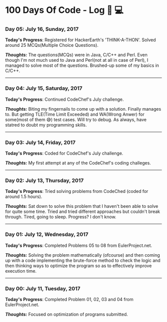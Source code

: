 # 100 Days Of Code - Log :bookmark_tabs: :computer:



### Day 05: July 16, Sunday, 2017

**Today's Progress**: Registered for HackerEarth's 'THINK-A-THON'. Solved around 25 MCQs(Multiple Choice Questions).

_**Thoughts:**_ The questions(MCQs) were in Java, C/C++ and Perl. Even though I'm not much used to Java and Perl(not at all in case of Perl), I managed to solve most of the questions. Brushed-up some of my basics in C/C++.

---

### Day 04: July 15, Saturday, 2017

**Today's Progress**: Continued CodeChef's July challenge.

_**Thoughts:**_ Biting my fingernails to come up with a solution. Finally manages to. But getting TLE(Time Limit Exceeded) and WA(Wrong Anwer) for some(most of them :sweat_smile:) test cases. Will try to debug. As always, have statred to doubt my programming skills.

---

### Day 03: July 14, Friday, 2017

**Today's Progress**: Coded for CodeChef's July challenge.

_**Thoughts:**_ My first attempt at any of the CodeChef's coding challeges.

---

### Day 02: July 13, Thursday, 2017

**Today's Progress**: Tried solving problems from CodeChed (coded for around 1.5 hours).

_**Thoughts:**_ Sat down to solve this problem that I haven't been able to solve for quite some time. Tried and tried different approaches but couldn't break through. Tired, going to sleep. Progress? I don't know.

---

### Day 01: July 12, Wednesday, 2017

**Today's Progress**: Completed Problems 05 to 08 from EulerProject.net.

_**Thoughts:**_ Solving the problem mathematically (ofcourse) and then coming up with a code implementing the brute-force method to check the logic and then thinking ways to optimize the program so as to effectively improve execution time.

---

### Day 00: July 11, Tuesday, 2017

**Today's Progress**: Completed Problem 01, 02, 03 and 04 from EulerProject.net.

_**Thoughts:**_ Focused on optimization of programs submitted. 
